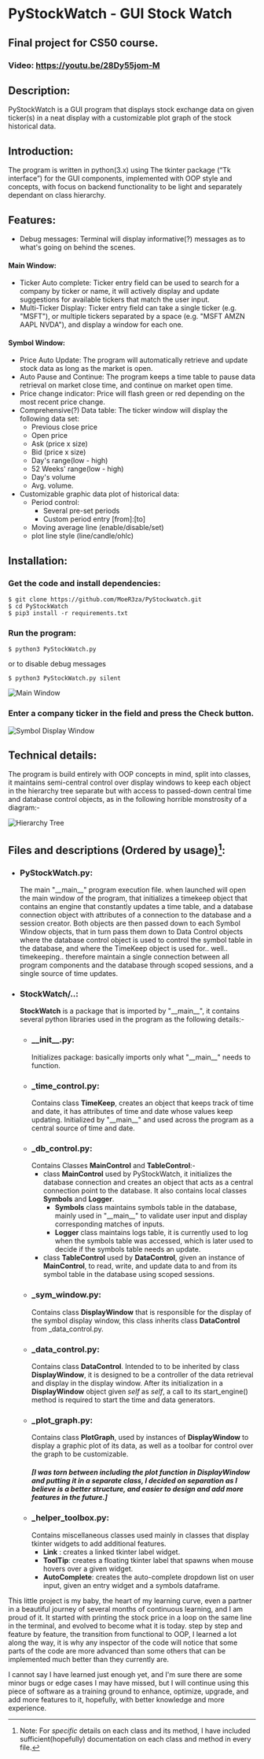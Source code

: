 # __PyStockWatch - GUI Stock Watch__
## Final project for CS50 course.
### Video: https://youtu.be/28Dy55jom-M
## Description:
PyStockWatch is a GUI program that displays stock exchange data on given ticker(s) in a neat display with a customizable plot graph of the stock historical data.

## Introduction:
The program is written in python(3.x) using The tkinter package (“Tk interface”) for the GUI components, implemented with OOP style and concepts, with focus on backend functionality to be light and separately dependant on class hierarchy.

## Features:
- Debug messages: Terminal will display informative(?) messages as to what's going on behind the scenes.

#### Main Window:
- Ticker Auto complete: Ticker entry field can be used to search for a company by ticker or name, it will actively display and update suggestions for available tickers that match the user input.
- Multi-Ticker Display: Ticker entry field can take a single ticker (e.g. "MSFT"), or multiple tickers separated by a space (e.g. "MSFT AMZN AAPL NVDA"), and display a window for each one.

#### Symbol Window:
- Price Auto Update: The program will automatically retrieve and update stock data as long as the market is open.
- Auto Pause and Continue: The program keeps a time table to pause data retrieval on market close time, and continue on market open time.
- Price change indicator: Price will flash green or red depending on the most recent price change.
- Comprehensive(?) Data table: The ticker window will display the following data set:
    - Previous close price
    - Open price
    - Ask (price x size)
    - Bid (price x size)
    - Day's range(low - high)
    - 52 Weeks' range(low - high)
    - Day's volume
    - Avg. volume.
- Customizable graphic data plot of historical data:
    - Period control:
        - Several pre-set periods
        - Custom period entry [from]:[to]
    - Moving average line (enable/disable/set)
    - plot line style (line/candle/ohlc)

## Installation:
### Get the code and install dependencies:
```
$ git clone https://github.com/MoeR3za/PyStockwatch.git
$ cd PyStockWatch
$ pip3 install -r requirements.txt
```
### Run the program:
```
$ python3 PyStockWatch.py
```
or to disable debug messages
```
$ python3 PyStockWatch.py silent
```

![Main Window](ReadMe/Main_Window_400.png)

### Enter a company ticker in the field and press the Check button.

![Symbol Display Window](ReadMe/Symbol_Window_400.png)

## Technical details:
The program is build entirely with OOP concepts in mind, split into classes, it maintains semi-central control over display windows to keep each object in the hierarchy tree separate but with access to passed-down central time and database control objects, as in the following horrible monstrosity of a diagram:-

![Hierarchy Tree](ReadMe/Hierarchey_Tree_400.png)

## Files and descriptions (Ordered by usage)[^note]:
[^note]:
    Note: For _specific_ details on each class and its method, I have included sufficient(hopefully) documentation on each class and method in every file.

- ### PyStockWatch.py:
    The main "__main\__" program execution file. when launched will open the main window of the program, that initializes a timekeep object that contains an engine that constantly updates a time table, and a database connection object with attributes of a connection to the database and a session creator. Both objects are then passed down to each Symbol Window objects, that in turn pass them down to Data Control objects where the database control object is used to control the symbol table in the database, and where the TimeKeep object is used for.. well.. timekeeping.. therefore maintain a single connection between all program components and the database through scoped sessions, and a single source of time updates.

- ### StockWatch/..:
    __StockWatch__ is a package that is imported by "__main\__", it contains several python libraries used in the program as the following details:-
    - ### __init\_\_.py:
        Initializes package: basically imports only what "__main\__" needs to function.
    - ### _time_control.py:
        Contains class __TimeKeep__, creates an object that keeps track of time and date, it has attributes of time and date whose values keep updating. Initialized by "__main\__" and used across the program as a central source of time and date.
    - ### _db_control.py:
        Contains Classes __MainControl__ and __TableControl__:-
        - class __MainControl__ used by PyStockWatch, it initializes the database connection and creates an object that acts as a central connection point to the database. It also contains local classes __Symbols__ and __Logger__.
            - __Symbols__ class maintains symbols table in the database, mainly used in "__main\__" to validate user input and display corresponding matches of inputs.
            - __Logger__ class maintains logs table, it is currently used to log when the symbols table was accessed, which is later used to decide if the symbols table needs an update.
        - class __TableControl__ used by __DataControl__, given an instance of __MainControl__, to read, write, and update data to and from its symbol table in the database using scoped sessions.
    - ### _sym_window.py:
        Contains class __DisplayWindow__ that is responsible for the display of the symbol display window, this class inherits class __DataControl__ from _data_control.py.
    - ### _data_control.py:
        Contains class __DataControl__. Intended to to be inherited by class __DisplayWindow__, it is designed to be a controller of the data retrieval and display in the display window. After its initialization in a __DisplayWindow__ object given _self_ as _self_, a call to its start_engine() method is required to start the time and data generators.
    - ### _plot_graph.py:
        Contains class __PlotGraph__, used by instances of __DisplayWindow__ to display a graphic plot of its data, as well as a toolbar for control over the graph to be customizable.
        ##### [I was torn between including the plot function in DisplayWindow and putting it in a separate class, I decided on separation as I believe is a better structure, and easier to design and add more features in the future.]
    - ### _helper_toolbox.py:
        Contains miscellaneous classes used mainly in classes that display tkinter widgets to add additional features.
        - __Link__ : creates a linked tkinter label widget.
        - __ToolTip__: creates a floating tkinter label that spawns when mouse hovers over a given widget.
        - __AutoComplete__: creates the auto-complete dropdown list on user input, given an entry widget and a symbols dataframe.


This little project is my baby, the heart of my learning curve, even a partner in a beautiful journey of several months of continuous learning, and I am proud of it. It started with printing the stock price in a loop on the same line in the terminal, and evolved to become what it is today. step by step and feature by feature, the transition from functional to OOP, I learned a lot along the way, it is why any inspector of the code will notice that some parts of the code are more advanced than some others that can be implemented much better than they currently are.

I cannot say I have learned just enough yet, and I'm sure there are some minor bugs or edge cases I may have missed, but I will continue using this piece of software as a training ground to enhance, optimize, upgrade, and add more features to it, hopefully, with better knowledge and more experience.